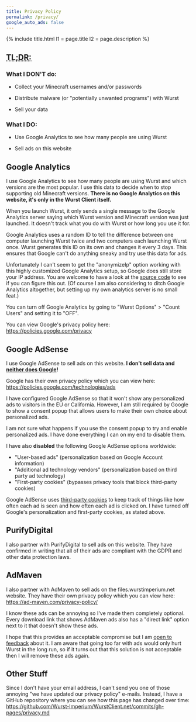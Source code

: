 ```yaml
---
title: Privacy Policy
permalink: /privacy/
google_auto_ads: false
---
```

{% include title.html l1 = page.title l2 = page.description %}

<div class="padding20 no-padding-left no-padding-right bg-grayLighter">
	<div class="container">
		<h2><abbr title="Too long; Didn't read. (basically a short summary of this page)">TL;DR:</abbr></h2>
		<h3 class="text-normal">What I DON'T do:</h3>
		<ul>
      <li><p>Collect your Minecraft usernames and/or passwords</p></li>
      <li><p>Distribute malware (or "potentially unwanted programs") with Wurst</p></li>
      <li><p>Sell your data</p></li>
		</ul>
		<h3 class="text-normal">What I DO:</h3>
		<ul>
      <li><p>Use Google Analytics to see how many people are using Wurst</p></li>
      <li><p>Sell ads on this website</p></li>
		</ul>
	</div>
</div>

<div class="padding20 no-padding-left no-padding-right">
  <div class="container">
		<h2 class="text-normal">Google Analytics</h2>
    <p>I use Google Analytics to see how many people are using Wurst and which versions are the most popular. I use this data to decide when to stop supporting old Minecraft versions. <b>There is no Google Analytics on this website, it's only in the Wurst Client itself.</b></p>
    <p>When you launch Wurst, it only sends a single message to the Google Analytics server saying which Wurst version and Minecraft version was just launched. It doesn't track what you do with Wurst or how long you use it for.</p>
    <p>Google Analytics uses a random ID to tell the difference between one computer launching Wurst twice and two computers each launching Wurst once. Wurst generates this ID on its own and changes it every 3 days. This ensures that Google can't do anything sneaky and try use this data for ads.</p>
    <p>Unfortunately I can't seem to get the "anonymizeIp" option working with this highly customized Google Analytics setup, so Google does still store your IP address. You are welcome to have a look at the <a href="https://github.com/Wurst-Imperium/Wurst7/tree/master/src/main/java/net/wurstclient/analytics">source code</a> to see if you can figure this out. (Of course I am also considering to ditch Google Analytics altogether, but setting up my own analytics server is no small feat.)</p>
    <p>You can turn off Google Analytics by going to "Wurst Options" > "Count Users" and setting it to "OFF".</p>
    <p>You can view Google's privacy policy here: <a href="https://policies.google.com/privacy" target="_blank">https://policies.google.com/privacy</a></p>
	</div>
</div>

<div class="padding20 no-padding-left no-padding-right bg-grayLighter">
  <div class="container">
		<h2 class="text-normal">Google AdSense</h2>
    <p>I use Google AdSense to sell ads on this website. <strong>I don't sell data and <a href="https://safety.google/privacy/ads-and-data/" target="_blank">neither does Google</a>!</strong></p>
    <p>Google has their own privacy policy which you can view here: <a href="https://policies.google.com/technologies/ads" target="_blank">https://policies.google.com/technologies/ads</a></p>
    <p>I have configured Google AdSense so that it won't show any personalized ads to visitors in the EU or California. However, I am still required by Google to show a consent popup that allows users to make their own choice about personalized ads.</p>
    <p>I am not sure what happens if you use the consent popup to try and enable personalized ads. I have done everything I can on my end to disable them.</p>
    <p>I have also <b>disabled</b> the following Google AdSense options worldwide:</p>
    <ul>
      <li>"User-based ads" (personalization based on Google Account information)</li>
      <li>"Additional ad technology vendors" (personalization based on third party ad technology)</li>
      <li>"First-party cookies" (bypasses privacy tools that block third-party cookies)</li>
    </ul>
    <p>Google AdSense uses <a href="https://support.google.com/adsense/answer/7549925?hl=en" target="_blank">third-party cookies</a> to keep track of things like how often each ad is seen and how often each ad is clicked on. I have turned off Google's personalization and first-party cookies, as stated above.</p>
	</div>
</div>

<div class="padding20 no-padding-left no-padding-right">
  <div class="container">
		<h2 class="text-normal">PurifyDigital</h2>
    <p>I also partner with PurifyDigital to sell ads on this website. They have confirmed in writing that all of their ads are compliant with the GDPR and other data protection laws.</p>
	</div>
</div>

<div class="padding20 no-padding-left no-padding-right bg-grayLighter">
  <div class="container">
		<h2 class="text-normal">AdMaven</h2>
    <p>I also partner with AdMaven to sell ads on the files.wurstimperium.net website. They have their own privacy policy which you can view here: <a href="https://ad-maven.com/privacy-policy/" target="_blank" rel="nofollow">https://ad-maven.com/privacy-policy/</a></p>
    <p>I know these ads can be annoying so I've made them completely optional. Every download link that shows AdMaven ads also has a "direct link" option next to it that doesn't show these ads.</p>
    <p>I hope that this provides an acceptable compromise but I am <a href="/contact/">open to feedback</a> about it. I am aware that going too far with ads would only hurt Wurst in the long run, so if it turns out that this solution is not acceptable then I will remove these ads again.</p>
	</div>
</div>

<div class="padding20 no-padding-left no-padding-right">
  <div class="container">
		<h2 class="text-normal">Other Stuff</h2>
    <p>Since I don't have your email address, I can't send you one of those annoying "we have updated our privacy policy" e-mails. Instead, I have a GitHub repository where you can see how this page has changed over time: <a href="https://github.com/Wurst-Imperium/WurstClient.net/commits/gh-pages/privacy.md" target="_blank">https://github.com/Wurst-Imperium/WurstClient.net/commits/gh-pages/privacy.md</a></p>
	</div>
</div>
